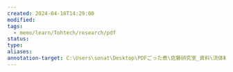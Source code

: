 ```yaml
---
created: 2024-04-18T14:29:00
modified: 
tags:
  - memo/learn/Tohtech/research/pdf
status: 
type: 
aliases: 
annotation-target: C:\Users\sonat\Desktop\PDFごった煮\佐藤研究室_資料\流体輸送_学生実験.pdf
---
```

